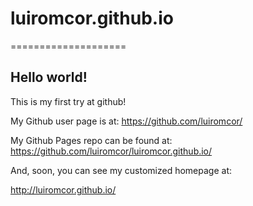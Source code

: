 # luiromcor.github.io
====================

## Hello world!

This is my first try at github!

My Github user page is at: 
https://github.com/luiromcor/

My Github Pages repo can be found at:  
https://github.com/luiromcor/luiromcor.github.io/

And, soon, you can see my customized homepage at:

http://luiromcor.github.io/
